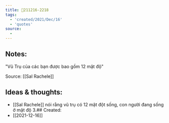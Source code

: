 ```yaml
---
title: 💬211216-2218
tags:
  - 'created/2021/Dec/16'
  - 'quotes'
source:
  - 
---
```


## Notes:
"Vũ Trụ của các bạn được bao gồm 12 mật độ"

Source: [[Sal Rachele]]

## Ideas & thoughts:
- [[Sal Rachele]] nói rằng vũ trụ có 12 mật đột sống, con người đang sống ở mật độ 3.## Created:
- [[2021-12-16]]
